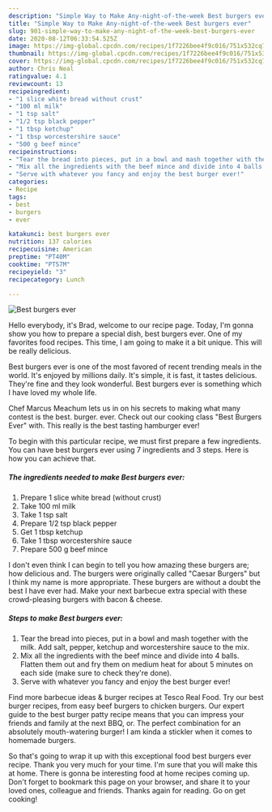 ```yaml
---
description: "Simple Way to Make Any-night-of-the-week Best burgers ever"
title: "Simple Way to Make Any-night-of-the-week Best burgers ever"
slug: 901-simple-way-to-make-any-night-of-the-week-best-burgers-ever
date: 2020-08-12T06:33:54.525Z
image: https://img-global.cpcdn.com/recipes/1f7226bee4f9c016/751x532cq70/best-burgers-ever-recipe-main-photo.jpg
thumbnail: https://img-global.cpcdn.com/recipes/1f7226bee4f9c016/751x532cq70/best-burgers-ever-recipe-main-photo.jpg
cover: https://img-global.cpcdn.com/recipes/1f7226bee4f9c016/751x532cq70/best-burgers-ever-recipe-main-photo.jpg
author: Chris Neal
ratingvalue: 4.1
reviewcount: 13
recipeingredient:
- "1 slice white bread without crust"
- "100 ml milk"
- "1 tsp salt"
- "1/2 tsp black pepper"
- "1 tbsp ketchup"
- "1 tbsp worcestershire sauce"
- "500 g beef mince"
recipeinstructions:
- "Tear the bread into pieces, put in a bowl and mash together with the milk. Add salt, pepper, ketchup and worcestershire sauce to the mix."
- "Mix all the ingredients with the beef mince and divide into 4 balls. Flatten them out and fry them on medium heat for about 5 minutes on each side (make sure to check they&#39;re done)."
- "Serve with whatever you fancy and enjoy the best burger ever!"
categories:
- Recipe
tags:
- best
- burgers
- ever

katakunci: best burgers ever 
nutrition: 137 calories
recipecuisine: American
preptime: "PT40M"
cooktime: "PT57M"
recipeyield: "3"
recipecategory: Lunch

---
```



![Best burgers ever](https://img-global.cpcdn.com/recipes/1f7226bee4f9c016/751x532cq70/best-burgers-ever-recipe-main-photo.jpg)

Hello everybody, it's Brad, welcome to our recipe page. Today, I'm gonna show you how to prepare a special dish, best burgers ever. One of my favorites food recipes. This time, I am going to make it a bit unique. This will be really delicious.

Best burgers ever is one of the most favored of recent trending meals in the world. It's enjoyed by millions daily. It's simple, it is fast, it tastes delicious. They're fine and they look wonderful. Best burgers ever is something which I have loved my whole life.

Chef Marcus Meachum lets us in on his secrets to making what many contest is the best. burger. ever. Check out our cooking class &#34;Best Burgers Ever&#34; with. This really is the best tasting hamburger ever!


To begin with this particular recipe, we must first prepare a few ingredients. You can have best burgers ever using 7 ingredients and 3 steps. Here is how you can achieve that.

<!--inarticleads1-->

##### The ingredients needed to make Best burgers ever:

1. Prepare 1 slice white bread (without crust)
1. Take 100 ml milk
1. Take 1 tsp salt
1. Prepare 1/2 tsp black pepper
1. Get 1 tbsp ketchup
1. Take 1 tbsp worcestershire sauce
1. Prepare 500 g beef mince


I don&#39;t even think I can begin to tell you how amazing these burgers are; how delicious and. The burgers were originally called &#34;Caesar Burgers&#34; but I think my name is more appropriate. These burgers are without a doubt the best I have ever had. Make your next barbecue extra special with these crowd-pleasing burgers with bacon &amp; cheese. 

<!--inarticleads2-->

##### Steps to make Best burgers ever:

1. Tear the bread into pieces, put in a bowl and mash together with the milk. Add salt, pepper, ketchup and worcestershire sauce to the mix.
1. Mix all the ingredients with the beef mince and divide into 4 balls. Flatten them out and fry them on medium heat for about 5 minutes on each side (make sure to check they&#39;re done).
1. Serve with whatever you fancy and enjoy the best burger ever!


Find more barbecue ideas &amp; burger recipes at Tesco Real Food. Try our best burger recipes, from easy beef burgers to chicken burgers. Our expert guide to the best burger patty recipe means that you can impress your friends and family at the next BBQ, or. The perfect combination for an absolutely mouth-watering burger! I am kinda a stickler when it comes to homemade burgers. 

So that's going to wrap it up with this exceptional food best burgers ever recipe. Thank you very much for your time. I'm sure that you will make this at home. There is gonna be interesting food at home recipes coming up. Don't forget to bookmark this page on your browser, and share it to your loved ones, colleague and friends. Thanks again for reading. Go on get cooking!
